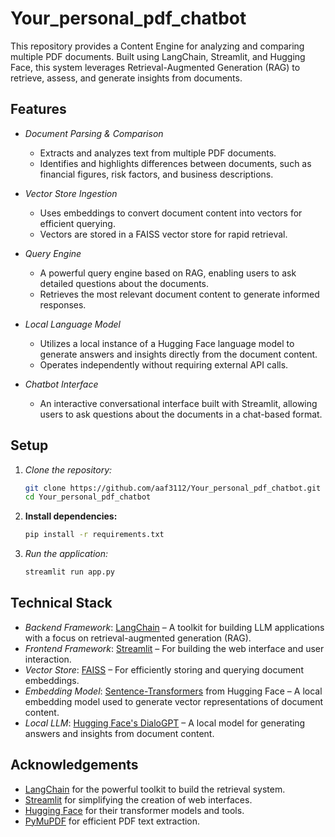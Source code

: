 # Your_personal_pdf_chatbot
This repository provides a Content Engine for analyzing and comparing multiple PDF documents. Built using LangChain, Streamlit, and Hugging Face, this system leverages Retrieval-Augmented Generation (RAG) to retrieve, assess, and generate insights from documents.
## Features

- *Document Parsing & Comparison*  
   - Extracts and analyzes text from multiple PDF documents.
   - Identifies and highlights differences between documents, such as financial figures, risk factors, and business descriptions.

- *Vector Store Ingestion*  
   - Uses embeddings to convert document content into vectors for efficient querying.
   - Vectors are stored in a FAISS vector store for rapid retrieval.

- *Query Engine*  
   - A powerful query engine based on RAG, enabling users to ask detailed questions about the documents.
   - Retrieves the most relevant document content to generate informed responses.

- *Local Language Model*  
   - Utilizes a local instance of a Hugging Face language model to generate answers and insights directly from the document content.
   - Operates independently without requiring external API calls.

- *Chatbot Interface*  
   - An interactive conversational interface built with Streamlit, allowing users to ask questions about the documents in a chat-based format.

## Setup

1. *Clone the repository:*
     ```bash
   git clone https://github.com/aaf3112/Your_personal_pdf_chatbot.git
   cd Your_personal_pdf_chatbot

2. **Install dependencies:**
     ```bash
   pip install -r requirements.txt

3. *Run the application:*
   ```bash
   streamlit run app.py
   
## Technical Stack

- *Backend Framework*: [LangChain](https://github.com/hwchase17/langchain) – A toolkit for building LLM applications with a focus on retrieval-augmented generation (RAG).
- *Frontend Framework*: [Streamlit](https://streamlit.io/) – For building the web interface and user interaction.
- *Vector Store*: [FAISS](https://faiss.ai/) – For efficiently storing and querying document embeddings.
- *Embedding Model*: [Sentence-Transformers](https://www.sbert.net/) from Hugging Face – A local embedding model used to generate vector representations of document content.
- *Local LLM*: [Hugging Face's DialoGPT](https://huggingface.co/microsoft/DialoGPT-medium) – A local model for generating answers and insights from document content.

## Acknowledgements

- [LangChain](https://github.com/hwchase17/langchain) for the powerful toolkit to build the retrieval system.
- [Streamlit](https://streamlit.io/) for simplifying the creation of web interfaces.
- [Hugging Face](https://huggingface.co/) for their transformer models and tools.
- [PyMuPDF](https://pymupdf.readthedocs.io/) for efficient PDF text extraction.
